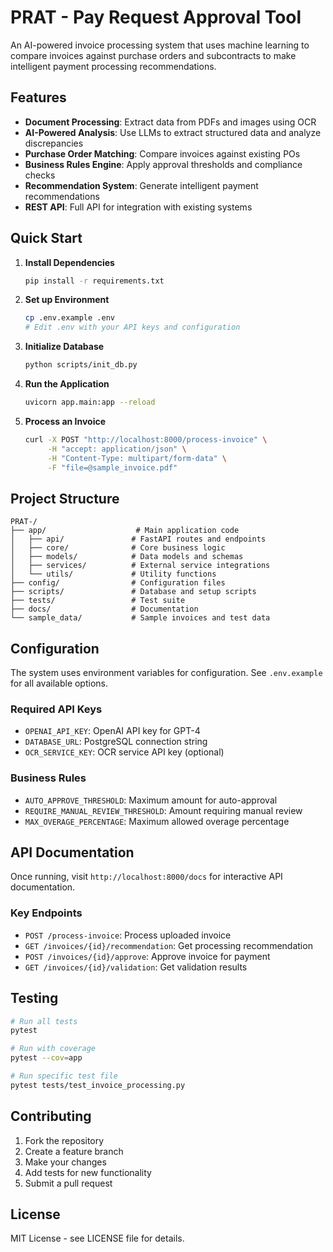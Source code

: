 # PRAT - Pay Request Approval Tool

An AI-powered invoice processing system that uses machine learning to compare invoices against purchase orders and subcontracts to make intelligent payment processing recommendations.

## Features

- **Document Processing**: Extract data from PDFs and images using OCR
- **AI-Powered Analysis**: Use LLMs to extract structured data and analyze discrepancies
- **Purchase Order Matching**: Compare invoices against existing POs
- **Business Rules Engine**: Apply approval thresholds and compliance checks
- **Recommendation System**: Generate intelligent payment recommendations
- **REST API**: Full API for integration with existing systems

## Quick Start

1. **Install Dependencies**
   ```bash
   pip install -r requirements.txt
   ```

2. **Set up Environment**
   ```bash
   cp .env.example .env
   # Edit .env with your API keys and configuration
   ```

3. **Initialize Database**
   ```bash
   python scripts/init_db.py
   ```

4. **Run the Application**
   ```bash
   uvicorn app.main:app --reload
   ```

5. **Process an Invoice**
   ```bash
   curl -X POST "http://localhost:8000/process-invoice" \
        -H "accept: application/json" \
        -H "Content-Type: multipart/form-data" \
        -F "file=@sample_invoice.pdf"
   ```

## Project Structure

```
PRAT-/
├── app/                    # Main application code
│   ├── api/               # FastAPI routes and endpoints
│   ├── core/              # Core business logic
│   ├── models/            # Data models and schemas
│   ├── services/          # External service integrations
│   └── utils/             # Utility functions
├── config/                # Configuration files
├── scripts/               # Database and setup scripts
├── tests/                 # Test suite
├── docs/                  # Documentation
└── sample_data/           # Sample invoices and test data
```

## Configuration

The system uses environment variables for configuration. See `.env.example` for all available options.

### Required API Keys
- `OPENAI_API_KEY`: OpenAI API key for GPT-4
- `DATABASE_URL`: PostgreSQL connection string
- `OCR_SERVICE_KEY`: OCR service API key (optional)

### Business Rules
- `AUTO_APPROVE_THRESHOLD`: Maximum amount for auto-approval
- `REQUIRE_MANUAL_REVIEW_THRESHOLD`: Amount requiring manual review
- `MAX_OVERAGE_PERCENTAGE`: Maximum allowed overage percentage

## API Documentation

Once running, visit `http://localhost:8000/docs` for interactive API documentation.

### Key Endpoints
- `POST /process-invoice`: Process uploaded invoice
- `GET /invoices/{id}/recommendation`: Get processing recommendation
- `POST /invoices/{id}/approve`: Approve invoice for payment
- `GET /invoices/{id}/validation`: Get validation results

## Testing

```bash
# Run all tests
pytest

# Run with coverage
pytest --cov=app

# Run specific test file
pytest tests/test_invoice_processing.py
```

## Contributing

1. Fork the repository
2. Create a feature branch
3. Make your changes
4. Add tests for new functionality
5. Submit a pull request

## License

MIT License - see LICENSE file for details. 
